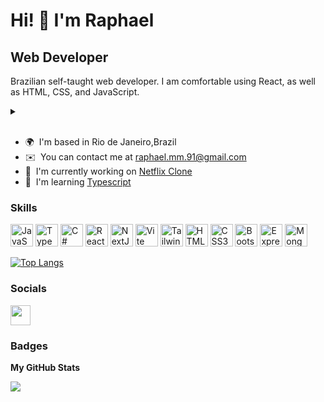 Hi! 👋 I'm Raphael
================================

Web Developer
-------------

Brazilian self-taught web developer. I am comfortable using React, as well as HTML, CSS, and JavaScript.

<details>
  <summary></summary>
  <p>As a self-taught web developer, I am passionate about programming and have invested over 1.5 years honing my skills in HTML, CSS, and JavaScript. I am comfortable using technologies such as React and TypeScript, and have applied this knowledge in various frontend and backend projects. I am a skilled and creative problem solver, able to work well in a team and collaborate effectively to meet user and business needs. My curious and proactive mindset keeps me up-to-date with the latest trends and best practices in web development. Although I do not have previous professional experience, I have built challenging and comprehensive projects on my own, demonstrating my ability to turn ideas into practical solutions. I am a committed and dedicated individual, always eager to learn and grow, and excited to join a technology team to contribute my knowledge and passion for programming.</p>
</details>
<br>

* 🌍  I'm based in Rio de Janeiro,Brazil
* ✉️  You can contact me at [raphael.mm.91@gmail.com](mailto:raphael.mm.91@gmail.com)
* 🚀  I'm currently working on [Netflix Clone](http://https://nextflix-rm.vercel.app/)
* 🧠  I'm learning [Typescript](https://www.typescriptlang.org/)

### Skills

<p align="left">
<a href="https://developer.mozilla.org/en-US/docs/Web/JavaScript" target="_blank" rel="noreferrer"><img src="https://raw.githubusercontent.com/danielcranney/readme-generator/main/public/icons/skills/javascript-colored.svg" width="36" height="36" alt="JavaScript" /></a>
<a href="https://www.typescriptlang.org/" target="_blank" rel="noreferrer"><img src="https://raw.githubusercontent.com/danielcranney/readme-generator/main/public/icons/skills/typescript-colored.svg" width="36" height="36" alt="TypeScript" /></a>
<a href="https://docs.microsoft.com/en-us/dotnet/csharp/" target="_blank" rel="noreferrer"><img src="https://raw.githubusercontent.com/danielcranney/readme-generator/main/public/icons/skills/csharp-colored.svg" width="36" height="36" alt="C#" /></a>
<a href="https://reactjs.org/" target="_blank" rel="noreferrer"><img src="https://raw.githubusercontent.com/danielcranney/readme-generator/main/public/icons/skills/react-colored.svg" width="36" height="36" alt="React" /></a>
<a href="https://nextjs.org/docs" target="_blank" rel="noreferrer"><img src="https://raw.githubusercontent.com/danielcranney/readme-generator/main/public/icons/skills/nextjs-colored.svg" width="36" height="36" alt="NextJs" /></a>
<a href="https://vitejs.dev/" target="_blank" rel="noreferrer"><img src="https://raw.githubusercontent.com/danielcranney/readme-generator/main/public/icons/skills/vite-colored.svg" width="36" height="36" alt="Vite" /></a>
<a href="https://tailwindcss.com/" target="_blank" rel="noreferrer"><img src="https://raw.githubusercontent.com/danielcranney/readme-generator/main/public/icons/skills/tailwindcss-colored.svg" width="36" height="36" alt="TailwindCSS" /></a>
<a href="https://developer.mozilla.org/en-US/docs/Glossary/HTML5" target="_blank" rel="noreferrer"><img src="https://raw.githubusercontent.com/danielcranney/readme-generator/main/public/icons/skills/html5-colored.svg" width="36" height="36" alt="HTML5" /></a>
<a href="https://www.w3.org/TR/CSS/#css" target="_blank" rel="noreferrer"><img src="https://raw.githubusercontent.com/danielcranney/readme-generator/main/public/icons/skills/css3-colored.svg" width="36" height="36" alt="CSS3" /></a>
<a href="https://getbootstrap.com/" target="_blank" rel="noreferrer"><img src="https://raw.githubusercontent.com/danielcranney/readme-generator/main/public/icons/skills/bootstrap-colored.svg" width="36" height="36" alt="Bootstrap" /></a>
<a href="https://expressjs.com/" target="_blank" rel="noreferrer"><img src="https://raw.githubusercontent.com/danielcranney/readme-generator/main/public/icons/skills/express-colored.svg" width="36" height="36" alt="Express" /></a>
<a href="https://www.mongodb.com/" target="_blank" rel="noreferrer"><img src="https://raw.githubusercontent.com/danielcranney/readme-generator/main/public/icons/skills/mongodb-colored.svg" width="36" height="36" alt="MongoDB" /></a>
</p>

[![Top Langs](https://github-readme-stats.vercel.app/api/top-langs/?username=raphaelmmachado&layout=compact&langs_count=10)](https://github.com/raphaelmmachado/github-readme-stats)

### Socials

<p align="left"> <a href="https://www.github.com/raphaelmmachado" target="_blank" rel="noreferrer"><img src="https://raw.githubusercontent.com/danielcranney/readme-generator/main/public/icons/socials/github.svg" width="32" height="32" /></a>

### Badges

<b>My GitHub Stats</b>

<a href="http://www.github.com/raphaelmmachado"><img src="https://github-readme-streak-stats.herokuapp.com/?user=raphaelmmachado&stroke=ffffff&background=1c1917&ring=0891b2&fire=0891b2&currStreakNum=ffffff&currStreakLabel=0891b2&sideNums=ffffff&sideLabels=ffffff&dates=ffffff&hide_border=true" /></a>


